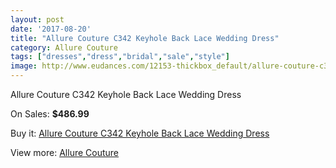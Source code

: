 ```yaml
---
layout: post
date: '2017-08-20'
title: "Allure Couture C342 Keyhole Back Lace Wedding Dress"
category: Allure Couture
tags: ["dresses","dress","bridal","sale","style"]
image: http://www.eudances.com/12153-thickbox_default/allure-couture-c342-keyhole-back-lace-wedding-dress.jpg
---
```

Allure Couture C342 Keyhole Back Lace Wedding Dress

On Sales: **$486.99**
<a href="https://www.eudances.com/en/allure-couture/3795-allure-couture-c342-keyhole-back-lace-wedding-dress.html"><amp-img layout="responsive" width="600" height="600" src="//www.eudances.com/12153-thickbox_default/allure-couture-c342-keyhole-back-lace-wedding-dress.jpg" alt="Allure Couture C342 Keyhole Back Lace Wedding Dress 0" /></a>
<a href="https://www.eudances.com/en/allure-couture/3795-allure-couture-c342-keyhole-back-lace-wedding-dress.html"><amp-img layout="responsive" width="600" height="600" src="//www.eudances.com/12158-thickbox_default/allure-couture-c342-keyhole-back-lace-wedding-dress.jpg" alt="Allure Couture C342 Keyhole Back Lace Wedding Dress 1" /></a>
<a href="https://www.eudances.com/en/allure-couture/3795-allure-couture-c342-keyhole-back-lace-wedding-dress.html"><amp-img layout="responsive" width="600" height="600" src="//www.eudances.com/12157-thickbox_default/allure-couture-c342-keyhole-back-lace-wedding-dress.jpg" alt="Allure Couture C342 Keyhole Back Lace Wedding Dress 2" /></a>
<a href="https://www.eudances.com/en/allure-couture/3795-allure-couture-c342-keyhole-back-lace-wedding-dress.html"><amp-img layout="responsive" width="600" height="600" src="//www.eudances.com/12156-thickbox_default/allure-couture-c342-keyhole-back-lace-wedding-dress.jpg" alt="Allure Couture C342 Keyhole Back Lace Wedding Dress 3" /></a>
<a href="https://www.eudances.com/en/allure-couture/3795-allure-couture-c342-keyhole-back-lace-wedding-dress.html"><amp-img layout="responsive" width="600" height="600" src="//www.eudances.com/12155-thickbox_default/allure-couture-c342-keyhole-back-lace-wedding-dress.jpg" alt="Allure Couture C342 Keyhole Back Lace Wedding Dress 4" /></a>
<a href="https://www.eudances.com/en/allure-couture/3795-allure-couture-c342-keyhole-back-lace-wedding-dress.html"><amp-img layout="responsive" width="600" height="600" src="//www.eudances.com/12154-thickbox_default/allure-couture-c342-keyhole-back-lace-wedding-dress.jpg" alt="Allure Couture C342 Keyhole Back Lace Wedding Dress 5" /></a>

Buy it: [Allure Couture C342 Keyhole Back Lace Wedding Dress](https://www.eudances.com/en/allure-couture/3795-allure-couture-c342-keyhole-back-lace-wedding-dress.html "Allure Couture C342 Keyhole Back Lace Wedding Dress")

View more: [Allure Couture](https://www.eudances.com/en/37-allure-couture "Allure Couture")